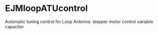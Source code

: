 # EJMloopATUcontrol
Automatic tuning control for Loop Antenna: stepper motor control variable capacitor
